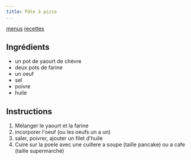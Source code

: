 ```yaml
---
title: Pâte à pizza
...
```


[menus](/menu.html)
[recettes](/recipe.html)

## Ingrédients

- un pot de yaourt de chèvre
- deux pots de farine
- un oeuf
- sel
- poivre
- huile

## Instructions

1. Mélanger le yaourt et la farine
2. incorporer l'oeuf (ou les oeufs un a un)
3. saler, poivrer, ajouter un filet d'huile
4. Cuire sur la poele avec une cuillere a soupe (taille pancake) ou a cafe (taille supermarché)
